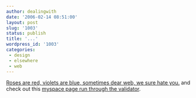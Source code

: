 ```yaml
---
author: dealingwith
date: '2006-02-14 08:51:00'
layout: post
slug: '1003'
status: publish
title: '...'
wordpress_id: '1003'
categories:
 - design
 - elsewhere
 - web
---
```


[Roses are red, violets are blue, sometimes dear web, we sure hate you.][1]
and check out this [myspace page run through the validator][2].

   [1]: http://www.alistapart.com/articles/vdaymassacre

   [2]: http://validator.w3.org/check?uri=http%3A%2F%2Fprofile.myspace.com%2Findex.cfm%3Ffuseaction%3Duser.viewprofile%26friendid%3D6385825&charset=%28detect+automatically%29&doctype=Inline

